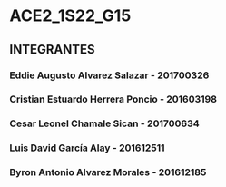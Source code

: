 # ACE2_1S22_G15

## INTEGRANTES

### Eddie Augusto Alvarez Salazar - 201700326
### Cristian Estuardo Herrera Poncio - 201603198
### Cesar Leonel Chamale Sican - 201700634
### Luis David García Alay - 201612511
### Byron Antonio Alvarez Morales - 201612185
